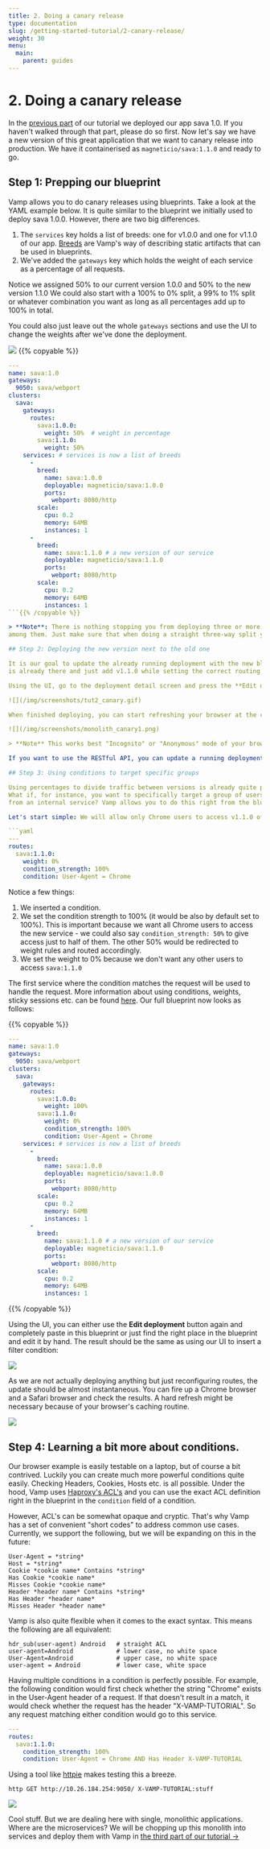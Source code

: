 ```yaml
---
title: 2. Doing a canary release
type: documentation
slug: /getting-started-tutorial/2-canary-release/
weight: 30
menu:
  main:
    parent: guides
---
```


# 2. Doing a canary release

In the [previous part](/documentation/guides/getting-started-tutorial/1-deploying/) of our tutorial we deployed our app sava 1.0. If you haven't
walked through that part, please do so first. Now let's say we have a new version of this great application that we want to canary release into production. We have it containerised as `magneticio/sava:1.1.0` and ready to go.

## Step 1: Prepping our blueprint

Vamp allows you to do canary releases using blueprints. Take a look at the YAML example below. It is quite similar to the blueprint we initially used to deploy sava 1.0.0. However, there are two big differences.

1. The `services` key holds a list of breeds: one for v1.0.0 and one for v1.1.0 of our app. [Breeds](/documentation/using-vamp/breeds/) are Vamp's way of describing static artifacts that can be used in blueprints.
2. We've added the `gateways` key which holds the weight of each service as a percentage of all requests.

Notice we assigned 50% to our current version 1.0.0 and 50% to the new version 1.1.0 We could also start with a 100% to 0% split, a 99% to 1% split or whatever combination you want as long as all percentages add up to 100% in total.


You could also just leave out the whole `gateways` sections and use the UI to change the weights after we've done the deployment.

![](/img/screenshots/tut2_sliders.gif)
{{% copyable %}}

```yaml
---
name: sava:1.0
gateways:
  9050: sava/webport
clusters:
  sava:
    gateways:
      routes:
        sava:1.0.0:
          weight: 50%  # weight in percentage
        sava:1.1.0:
          weight: 50%
    services: # services is now a list of breeds
      -
        breed:
          name: sava:1.0.0
          deployable: magneticio/sava:1.0.0
          ports:
            webport: 8080/http
        scale:
          cpu: 0.2
          memory: 64MB
          instances: 1
      -
        breed:
          name: sava:1.1.0 # a new version of our service
          deployable: magneticio/sava:1.1.0
          ports:
            webport: 8080/http
        scale:
          cpu: 0.2
          memory: 64MB
          instances: 1
```{{% /copyable %}}

> **Note**: There is nothing stopping you from deploying three or more versions and distributing the weight
among them. Just make sure that when doing a straight three-way split you give one service 34% as 33%+33%+34%=100%.

## Step 2: Deploying the new version next to the old one

It is our goal to update the already running deployment with the new blueprint. Vamp will figure out that v1.0.0
is already there and just add v1.1.0 while setting the correct routing between these services.

Using the UI, go to the deployment detail screen and press the **Edit deployment** button. Copy the above deployment and paste over the the deployment that is there. Press **Save** and Vamp will start working out the differences and update the deployment accordingly.

![](/img/screenshots/tut2_canary.gif)

When finished deploying, you can start refreshing your browser at the correct endpoint, e.g. `http://192.168.99.100:9050/`. The application should switch between responding with a 1.0 page and a 1.1 page.

![](/img/screenshots/monolith_canary1.png)

> **Note** This works best "Incognito" or "Anonymous" mode of your browser because of the caching of static assets.

If you want to use the RESTful API, you can update a running deployment by getting its name (the UUID) from `/api/v1/deployments` and `PUT`-ing the blueprint to that resource, e.g: `/api/v1/deployments/e1c99ca3-dc1f-4577-aa1b-27f37dba0325` or of course use the explicit name that you used for the deployment.

## Step 3: Using conditions to target specific groups

Using percentages to divide traffic between versions is already quite powerful, but also very simplistic.
What if, for instance, you want to specifically target a group of users? Or a specific channel of requests
from an internal service? Vamp allows you to do this right from the blueprint DSL.

Let's start simple: We will allow only Chrome users to access v1.1.0 of our application by inserting this gateways scheme:

```yaml
---
routes:
  sava:1.1.0:
    weight: 0%
    condition_strength: 100%
    condition: User-Agent = Chrome
```

Notice a few things:

1. We inserted a condition.
2. We set the condition strength to 100% (it would be also by default set to 100%). This is important because we want all Chrome users to access the new service - we could also say `condition_strength: 50%` to give access just to half of them. The other 50% would be redirected to weight rules and routed accordingly. 
3. We set the weight to 0% because we don't want any other users to access `sava:1.1.0`

The first service where the condition matches the request will be used to handle the request.
More information about using conditions, weights, sticky sessions etc. can be found [here](/documentation/using-vamp/gateways-and-conditions/).
Our full blueprint now looks as follows:

{{% copyable %}}

```yaml
---
name: sava:1.0
gateways:
  9050: sava/webport
clusters:
  sava:
    gateways:
      routes:
        sava:1.0.0:
          weight: 100%
        sava:1.1.0:
          weight: 0%
          condition_strength: 100%
          condition: User-Agent = Chrome
    services: # services is now a list of breeds
      -
        breed:
          name: sava:1.0.0
          deployable: magneticio/sava:1.0.0
          ports:
            webport: 8080/http
        scale:
          cpu: 0.2
          memory: 64MB
          instances: 1
      -
        breed:
          name: sava:1.1.0 # a new version of our service
          deployable: magneticio/sava:1.1.0
          ports:
            webport: 8080/http
        scale:
          cpu: 0.2
          memory: 64MB
          instances: 1
```
{{% /copyable %}}

Using the UI, you can either use the **Edit deployment** button again and completely paste in this blueprint or just
find the right place in the blueprint and edit it by hand. The result should be the same as using our UI to insert a filter condition:

![](/img/screenshots/tut2_canary-condition-v090.gif)

As we are not actually deploying anything but just reconfiguring routes, the update should be almost instantaneous. You can fire up a Chrome browser and a Safari browser and check the results. A hard refresh might be necessary because of your browser's caching routine.

![](/img/screenshots/screencap_canary1.gif)

## Step 4: Learning a bit more about conditions.

Our browser example is easily testable on a laptop, but of course a bit contrived. Luckily you can
create much more powerful conditions quite easily. Checking Headers, Cookies, Hosts etc. is all possible.
Under the hood, Vamp uses [Haproxy's ACL's](http://cbonte.github.io/haproxy-dconv/configuration-1.5.html#7.1) and you can use the exact ACL definition right in the blueprint in the `condition` field of a condition.

However, ACL's can be somewhat opaque and cryptic. That's why Vamp has a set of convenient "short codes"
to address common use cases. Currently, we support the following, but we will be expanding on this in the future:

```
User-Agent = *string*
Host = *string*
Cookie *cookie name* Contains *string*
Has Cookie *cookie name*
Misses Cookie *cookie name*
Header *header name* Contains *string*
Has Header *header name*
Misses Header *header name*
```

Vamp is also quite flexible when it comes to the exact syntax. This means the following are all equivalent:

```
hdr_sub(user-agent) Android   # straight ACL
user-agent=Android            # lower case, no white space
User-Agent=Android            # upper case, no white space
user-agent = Android          # lower case, white space
```

Having multiple conditions in a condition is perfectly possible. For example, the following condition would first check whether the string "Chrome" exists in the User-Agent header of a
request. If that doesn't result in a match, it would check whether the request has the header
"X-VAMP-TUTORIAL". So any request matching either condition would go to this service.

```yaml
---
routes:
  sava:1.1.0:
    condition_strength: 100%
    condition: User-Agent = Chrome AND Has Header X-VAMP-TUTORIAL
```

Using a tool like [httpie](https://github.com/jakubroztocil/httpie) makes testing this a breeze.

    http GET http://10.26.184.254:9050/ X-VAMP-TUTORIAL:stuff

![](/img/screenshots/screencap_canary2.gif)

Cool stuff. But we are dealing here with single, monolithic applications. Where are the microservices? We will be chopping up this monolith into services and deploy them with Vamp in [the third part of our tutorial →](/documentation/guides/getting-started-tutorial/3-splitting-services/)
